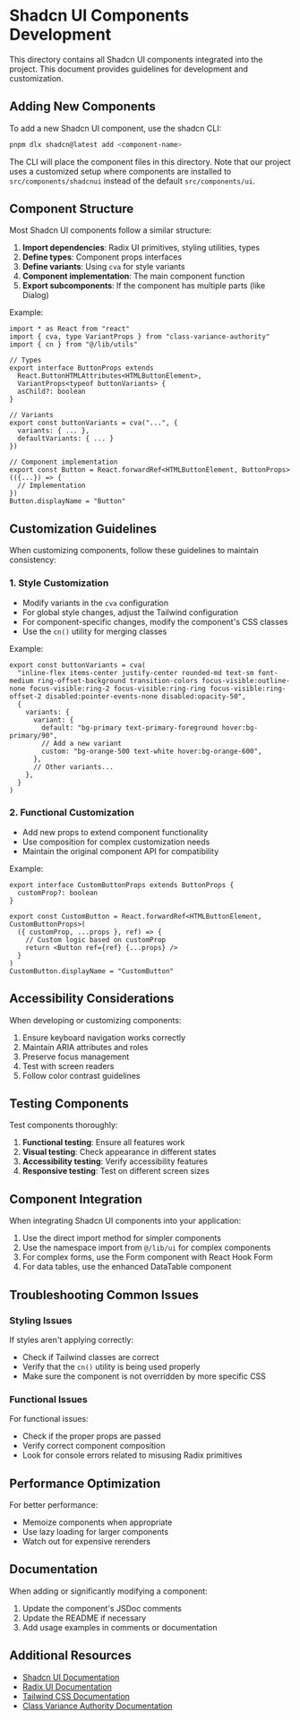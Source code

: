 # Shadcn UI Components Development

This directory contains all Shadcn UI components integrated into the project. This document provides guidelines for development and customization.

## Adding New Components

To add a new Shadcn UI component, use the shadcn CLI:

```bash
pnpm dlx shadcn@latest add <component-name>
```

The CLI will place the component files in this directory. Note that our project uses a customized setup where components are installed to `src/components/shadcnui` instead of the default `src/components/ui`.

## Component Structure

Most Shadcn UI components follow a similar structure:

1. **Import dependencies**: Radix UI primitives, styling utilities, types
2. **Define types**: Component props interfaces
3. **Define variants**: Using `cva` for style variants
4. **Component implementation**: The main component function
5. **Export subcomponents**: If the component has multiple parts (like Dialog)

Example:

```tsx
import * as React from "react"
import { cva, type VariantProps } from "class-variance-authority"
import { cn } from "@/lib/utils"

// Types
export interface ButtonProps extends 
  React.ButtonHTMLAttributes<HTMLButtonElement>,
  VariantProps<typeof buttonVariants> {
  asChild?: boolean
}

// Variants
export const buttonVariants = cva("...", {
  variants: { ... },
  defaultVariants: { ... }
})

// Component implementation
export const Button = React.forwardRef<HTMLButtonElement, ButtonProps>(({...}) => {
  // Implementation
})
Button.displayName = "Button"
```

## Customization Guidelines

When customizing components, follow these guidelines to maintain consistency:

### 1. Style Customization

- Modify variants in the `cva` configuration
- For global style changes, adjust the Tailwind configuration
- For component-specific changes, modify the component's CSS classes
- Use the `cn()` utility for merging classes

Example:

```tsx
export const buttonVariants = cva(
  "inline-flex items-center justify-center rounded-md text-sm font-medium ring-offset-background transition-colors focus-visible:outline-none focus-visible:ring-2 focus-visible:ring-ring focus-visible:ring-offset-2 disabled:pointer-events-none disabled:opacity-50",
  {
    variants: {
      variant: {
        default: "bg-primary text-primary-foreground hover:bg-primary/90",
        // Add a new variant
        custom: "bg-orange-500 text-white hover:bg-orange-600",
      },
      // Other variants...
    },
  }
)
```

### 2. Functional Customization

- Add new props to extend component functionality
- Use composition for complex customization needs
- Maintain the original component API for compatibility

Example:

```tsx
export interface CustomButtonProps extends ButtonProps {
  customProp?: boolean
}

export const CustomButton = React.forwardRef<HTMLButtonElement, CustomButtonProps>(
  ({ customProp, ...props }, ref) => {
    // Custom logic based on customProp
    return <Button ref={ref} {...props} />
  }
)
CustomButton.displayName = "CustomButton"
```

## Accessibility Considerations

When developing or customizing components:

1. Ensure keyboard navigation works correctly
2. Maintain ARIA attributes and roles
3. Preserve focus management
4. Test with screen readers
5. Follow color contrast guidelines

## Testing Components

Test components thoroughly:

1. **Functional testing**: Ensure all features work
2. **Visual testing**: Check appearance in different states
3. **Accessibility testing**: Verify accessibility features
4. **Responsive testing**: Test on different screen sizes

## Component Integration

When integrating Shadcn UI components into your application:

1. Use the direct import method for simpler components
2. Use the namespace import from `@/lib/ui` for complex components
3. For complex forms, use the Form component with React Hook Form
4. For data tables, use the enhanced DataTable component

## Troubleshooting Common Issues

### Styling Issues

If styles aren't applying correctly:
- Check if Tailwind classes are correct
- Verify that the `cn()` utility is being used properly
- Make sure the component is not overridden by more specific CSS

### Functional Issues

For functional issues:
- Check if the proper props are passed
- Verify correct component composition
- Look for console errors related to misusing Radix primitives

## Performance Optimization

For better performance:
- Memoize components when appropriate
- Use lazy loading for larger components
- Watch out for expensive rerenders

## Documentation

When adding or significantly modifying a component:
1. Update the component's JSDoc comments
2. Update the README if necessary
3. Add usage examples in comments or documentation

## Additional Resources

- [Shadcn UI Documentation](https://ui.shadcn.com)
- [Radix UI Documentation](https://www.radix-ui.com)
- [Tailwind CSS Documentation](https://tailwindcss.com/docs)
- [Class Variance Authority Documentation](https://cva.style/docs) 